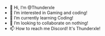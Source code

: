 - 👋 Hi, I’m @Thunderxle
- 👀 I’m interested in Gaming and coding!
- 🌱 I’m currently learning Coding!
- 💞️ I’m looking to collaborate on nothing!
- 📫 How to reach me Discord! It's Thunderxle!

<!---
Thunderxle/Thunderxle is a ✨ special ✨ repository because its `README.md` (this file) appears on your GitHub profile.
You can click the Preview link to take a look at your changes.
--->
